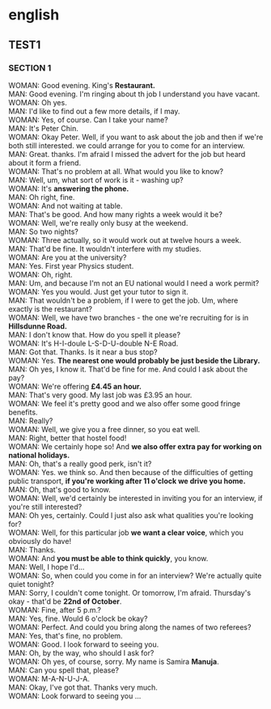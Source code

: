 # english
## TEST1

### SECTION 1
WOMAN: Good evening. King's **Restaurant.**  
MAN: Good evening. I'm ringing about th job I understand you have vacant.  
WOMAN: Oh yes.  
MAN: I'd like to find out a few more details, if I may.  
WOMAN: Yes, of course. Can I take your name?  
MAN: It's Peter Chin.  
WOMAN: Okay Peter. Well, if you want to ask about the job and then if we're both still interested. we could arrange for you to come for an interview.  
MAN: Great. thanks. I'm afraid I missed the advert for the job but heard about it form a friend.  
WOMAN: That's no problem at all. What would you like to know?  
MAN: Well, um, what sort of work is it - washing up?  
WOMAN: It's **answering the phone.**  
MAN: Oh right, fine.  
WOMAN: And not waiting at table.  
MAN: That's be good. And how many rights a week would it be?  
WOMAN: Well, we're really only busy at the weekend.  
MAN: So two nights?  
WOMAN: Three actually, so it would work out at twelve hours a week.  
MAN: That'd be fine. It wouldn't interfere with my studies.  
WOMAN: Are you at the university?  
MAN: Yes. First year Physics student.  
WOMAN: Oh, right.  
MAN: Um, and because I'm not an EU national would I need a work permit?  
WOMAN: Yes you would. Just get your tutor to sign it.  
MAN: That wouldn't be a problem, if I were to get the job. Um, where exactly is the restaurant?  
WOMAN: Well, we have two branches - the one we're recruiting for is in **Hillsdunne Road.**  
MAN: I don't know that. How do you spell it please?  
WOMAN: It's H-I-doule L-S-D-U-double N-E Road.  
MAN: Got that. Thanks. Is it near a bus stop?  
WOMAN: Yes. **The nearest one would probably be just beside the Library.**  
MAN: Oh yes, I know it. That'd be fine for me. And could I ask about the pay?  
WOMAN: We're offering **£4.45 an hour.**  
MAN: That's very good. My last job was £3.95 an hour.  
WOMAN: We feel it's pretty good and we also offer some good fringe benefits.  
MAN: Really?  
WOMAN: Well, we give you a free dinner, so you eat well.  
MAN: Right, better that hostel food!  
WOMAN: We certainly hope so! And **we also offer extra pay for working on national holidays.**  
MAN: Oh, that's a really good perk, isn't it?  
WOMAN: Yes. we think so. And then because of the difficulties of getting public transport, **if you're working after 11 o'clock we drive you home.**  
MAN: Oh, that's good to know.  
WOMAN: Well, we'd certainly be interested in inviting you for an interview, if you're still interested?  
MAN: Oh yes, certainly. Could I just also ask what qualities you're looking for?  
WOMAN: Well, for this particular job **we want a clear voice**, which you obviously do have!  
MAN: Thanks.  
WOMAN: And **you must be able to think quickly**, you know.  
MAN: Well, I hope I'd...  
WOMAN: So, when could you come in for an interview? We're actually quite quiet tonight?  
MAN: Sorry, I couldn't come tonight. Or tomorrow, I'm afraid. Thursday's okay - that'd be **22nd of October**.  
WOMAN: Fine, after 5 p.m.?  
MAN: Yes, fine. Would 6 o'clock be okay?  
WOMAN: Perfect. And could you bring along the names of two referees?  
MAN: Yes, that's fine, no problem.  
WOMAN: Good. I look forward to seeing you.  
MAN: Oh, by the way, who should I ask for?  
WOMAN: Oh yes, of course, sorry. My name is Samira **Manuja**.  
MAN: Can you spell that, please?  
WOMAN: M-A-N-U-J-A.  
MAN: Okay, I've got that. Thanks very much.  
WOMAN: Look forward to seeing you ...  



